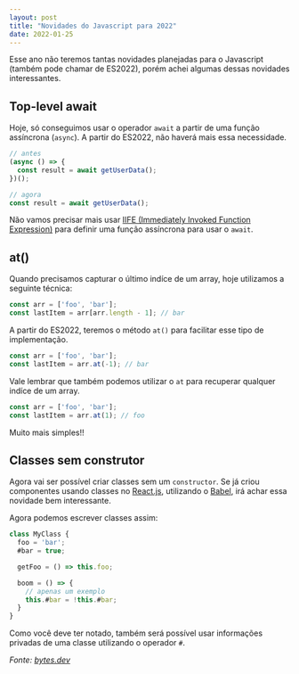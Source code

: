 ```yaml
---
layout: post
title: "Novidades do Javascript para 2022"
date: 2022-01-25
---
```


Esse ano não teremos tantas novidades planejadas para o Javascript (também pode chamar de ES2022), porém achei algumas dessas novidades interessantes.

## Top-level await

Hoje, só conseguimos usar o operador `await` a partir de uma função assíncrona (`async`). A partir do ES2022, não haverá mais essa necessidade.

```js
// antes
(async () => {
  const result = await getUserData();
})();

// agora
const result = await getUserData();
```

Não vamos precisar mais usar [IIFE (Immediately Invoked Function Expression)](https://developer.mozilla.org/pt-BR/docs/Glossary/IIFE) para definir uma função assíncrona para usar o `await`.

## at()

Quando precisamos capturar o último indíce de um array, hoje utilizamos a seguinte técnica:

```js
const arr = ['foo', 'bar'];
const lastItem = arr[arr.length - 1]; // bar
```

A partir do ES2022, teremos o método `at()` para facilitar esse tipo de implementação.

```js
const arr = ['foo', 'bar'];
const lastItem = arr.at(-1); // bar
```

Vale lembrar que também podemos utilizar o `at` para recuperar qualquer indíce de um array.

```js
const arr = ['foo', 'bar'];
const lastItem = arr.at(1); // foo
```

Muito mais simples!!

## Classes sem construtor

Agora vai ser possível criar classes sem um `constructor`. Se já criou componentes usando classes no [React.js](https://reactjs.org), utilizando o [Babel](https://babeljs.io), irá achar essa novidade bem interessante.

Agora podemos escrever classes assim:

```js
class MyClass {
  foo = 'bar';
  #bar = true;

  getFoo = () => this.foo;

  boom = () => {
    // apenas um exemplo
    this.#bar = !this.#bar;
  }
}
```

Como você deve ter notado, também será possível usar informações privadas de uma classe utilizando o operador `#`.

*Fonte: [bytes.dev](https://bytes.dev/archives/83)*
